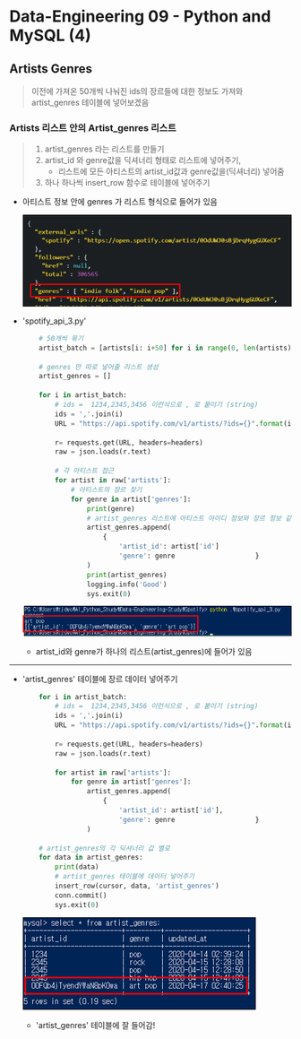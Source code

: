 # Data-Engineering 09 - Python and MySQL (4)

## Artists Genres
> 이전에 가져온 50개씩 나눠진 ids의 장르들에 대한 정보도 가져와 artist_genres 테이블에 넣어보겠음

### Artists 리스트 안의 Artist_genres 리스트
> 1. artist_genres 라는 리스트를 만들기
> 2. artist_id 와 genre값을 딕셔너리 형태로 리스트에 넣어주기,
>       - 리스트에 모든 아티스트의 artist_id값과 genre값을(딕셔너리) 넣어줌
> 3. 하나 하나씩 insert_row 함수로 테이블에 넣어주기

- 아티스트 정보 안에 genres 가 리스트 형식으로 들어가 있음

    ![ss](DE_img/screenshot169.png)


- 'spotify_api_3.py' 

    ```python
        # 50개씩 묶기
        artist_batch = [artists[i: i+50] for i in range(0, len(artists), 50)]
        
        # genres 만 따로 넣어줄 리스트 생성
        artist_genres = []

        for i in artist_batch:
            # ids =  1234,2345,3456 이런식으로 , 로 붙이기 (string)
            ids = ','.join(i)
            URL = "https://api.spotify.com/v1/artists/?ids={}".format(ids)

            r= requests.get(URL, headers=headers)
            raw = json.loads(r.text)

            # 각 아티스트 접근
            for artist in raw['artists']:
                # 아티스트의 장르 찾기
                for genre in artist['genres']:
                    print(genre)
                    # artist_genres 리스트에 아티스트 아이디 정보와 장르 정보 같이 입력
                    artist_genres.append(
                        {
                            'artist_id': artist['id']
                            'genre': genre                    }
                    )
                    print(artist_genres)
                    logging.info('Good')
                    sys.exit(0)
    ```

    ![ss](DE_img/screenshot168.png)
    - artist_id와 genre가 하나의 리스트(artist_genres)에 들어가 있음
  
---

- 'artist_genres' 테이블에 장르 데이터 넣어주기

    ```python
        for i in artist_batch:
            # ids =  1234,2345,3456 이런식으로 , 로 붙이기 (string)
            ids = ','.join(i)
            URL = "https://api.spotify.com/v1/artists/?ids={}".format(ids)

            r= requests.get(URL, headers=headers)
            raw = json.loads(r.text)

            for artist in raw['artists']:
                for genre in artist['genres']:
                    artist_genres.append(
                        {
                            'artist_id': artist['id'],
                            'genre': genre                    }
                    )

        # artist_genres의 각 딕셔너리 값 별로
        for data in artist_genres:
            print(data)
            # artist_genres 테이블에 데이터 넣어주기
            insert_row(cursor, data, 'artist_genres')
            conn.commit()
            sys.exit(0)
    ```
    ![ss](DE_img/screenshot170.png)
    - 'artist_genres' 테이블에 잘 들어감!


